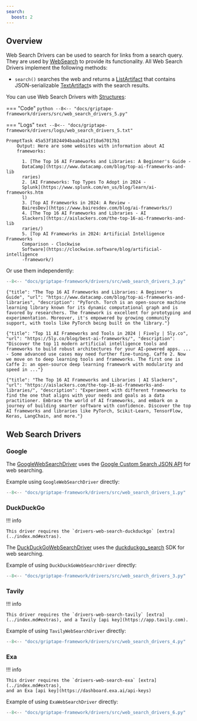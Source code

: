 ```yaml
---
search:
  boost: 2
---
```


## Overview

Web Search Drivers can be used to search for links from a search query. They are used by [WebSearch](../../reference/griptape/tools/web_search/tool.md) to provide its functionality. All Web Search Drivers implement the following methods:

- `search()` searches the web and returns a [ListArtifact](../../reference/griptape/artifacts/list_artifact.md) that contains JSON-serializable [TextArtifact](../../reference/griptape/artifacts/text_artifact.md)s with the search results.

You can use Web Search Drivers with [Structures](../structures/agents.md):

=== "Code"
    ```python
    --8<-- "docs/griptape-framework/drivers/src/web_search_drivers_5.py"
    ```

=== "Logs"
    ```text
    --8<-- "docs/griptape-framework/drivers/logs/web_search_drivers_5.txt"
    ```


```
PromptTask 45a53f1024494baab41a1f10a67017b1
    Output: Here are some websites with information about AI
    frameworks:

      1. [The Top 16 AI Frameworks and Libraries: A Beginner's Guide -
      DataCamp](https://www.datacamp.com/blog/top-ai-frameworks-and-lib
      raries)
      2. [AI Frameworks: Top Types To Adopt in 2024 -
      Splunk](https://www.splunk.com/en_us/blog/learn/ai-frameworks.htm
      l)
      3. [Top AI Frameworks in 2024: A Review -
      BairesDev](https://www.bairesdev.com/blog/ai-frameworks/)
      4. [The Top 16 AI Frameworks and Libraries - AI
      Slackers](https://aislackers.com/the-top-16-ai-frameworks-and-lib
      raries/)
      5. [Top AI Frameworks in 2024: Artificial Intelligence Frameworks
      Comparison - Clockwise
      Software](https://clockwise.software/blog/artificial-intelligence
      -framework/)
```

Or use them independently:

```python
--8<-- "docs/griptape-framework/drivers/src/web_search_drivers_3.py"
```

```
{"title": "The Top 16 AI Frameworks and Libraries: A Beginner's Guide", "url": "https://www.datacamp.com/blog/top-ai-frameworks-and-libraries", "description": "PyTorch. Torch is an open-source machine learning library known for its dynamic computational graph and is favored by researchers. The framework is excellent for prototyping and experimentation. Moreover, it's empowered by growing community support, with tools like PyTorch being built on the library."}

{"title": "Top 11 AI Frameworks and Tools in 2024 | Fively | 5ly.co", "url": "https://5ly.co/blog/best-ai-frameworks/", "description": "Discover the top 11 modern artificial intelligence tools and frameworks to build robust architectures for your AI-powered apps. ... - Some advanced use cases may need further fine-tuning. Caffe 2. Now we move on to deep learning tools and frameworks. The first one is Caffe 2: an open-source deep learning framework with modularity and speed in ..."}

{"title": "The Top 16 AI Frameworks and Libraries | AI Slackers", "url": "https://aislackers.com/the-top-16-ai-frameworks-and-libraries/", "description": "Experiment with different frameworks to find the one that aligns with your needs and goals as a data practitioner. Embrace the world of AI frameworks, and embark on a journey of building smarter software with confidence. Discover the top AI frameworks and libraries like PyTorch, Scikit-Learn, TensorFlow, Keras, LangChain, and more."}
```

## Web Search Drivers

### Google

The [GoogleWebSearchDriver](../../reference/griptape/drivers/web_search/google_web_search_driver.md) uses the [Google Custom Search JSON API](https://developers.google.com/custom-search/v1/reference/rest/v1/cse/list) for web searching.

Example using `GoogleWebSearchDriver` directly:

```python
--8<-- "docs/griptape-framework/drivers/src/web_search_drivers_1.py"
```

### DuckDuckGo

!!! info

    This driver requires the `drivers-web-search-duckduckgo` [extra](../index.md#extras).

The [DuckDuckGoWebSearchDriver](../../reference/griptape/drivers/web_search/duck_duck_go_web_search_driver.md) uses the [duckduckgo_search](https://github.com/deedy5/duckduckgo_search) SDK for web searching.

Example of using `DuckDuckGoWebSearchDriver` directly:

```python
--8<-- "docs/griptape-framework/drivers/src/web_search_drivers_3.py"
```

### Tavily

!!! info

    This driver requires the `drivers-web-search-tavily` [extra](../index.md#extras), and a Tavily [api key](https://app.tavily.com).

Example of using `TavilyWebSearchDriver` directly:

```python
--8<-- "docs/griptape-framework/drivers/src/web_search_drivers_4.py"
```

### Exa

!!! info

    This driver requires the `drivers-web-search-exa` [extra](../index.md#extras),
    and an Exa [api key](https://dashboard.exa.ai/api-keys)

Example of using `ExaWebSearchDriver` directly:

```python
--8<-- "docs/griptape-framework/drivers/src/web_search_drivers_6.py"
```
